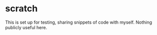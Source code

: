 scratch
=======

This is set up for testing, sharing snippets of code with myself. Nothing publicly useful here.
